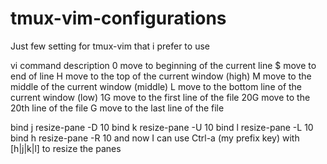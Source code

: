# tmux-vim-configurations
Just few setting for tmux-vim that i prefer to use

vi command 	description
0 	move to beginning of the current line
$ 	move to end of line
H 	move to the top of the current window (high)
M 	move to the middle of the current window (middle)
L 	move to the bottom line of the current window (low)
1G 	move to the first line of the file
20G 	move to the 20th line of the file
G 	move to the last line of the file


bind j resize-pane -D 10
bind k resize-pane -U 10
bind l resize-pane -L 10
bind h resize-pane -R 10
and now I can use Ctrl-a (my prefix key) with [h|j|k|l] to resize the panes
